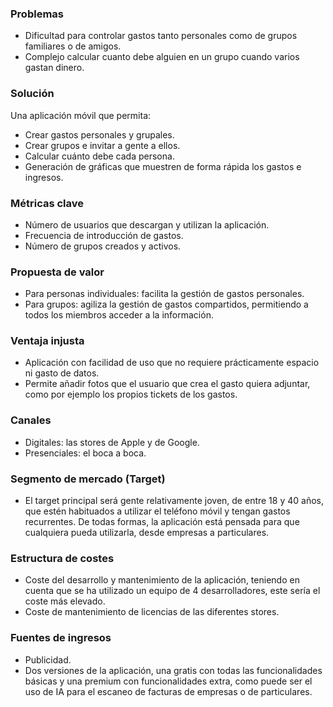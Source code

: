 ### **Problemas**
* Dificultad para controlar gastos tanto personales como de grupos familiares o de amigos.
* Complejo calcular cuanto debe alguien en un grupo cuando varios gastan dinero.

### **Solución**
Una aplicación móvil que permita:
* Crear gastos personales y grupales.
* Crear grupos e invitar a gente a ellos.
* Calcular cuánto debe cada persona.
* Generación de gráficas que muestren de forma rápida los gastos e ingresos.

### **Métricas clave**
* Número de usuarios que descargan y utilizan la aplicación.
* Frecuencia de introducción de gastos.
* Número de grupos creados y activos.

### **Propuesta de valor**
* Para personas individuales: facilita la gestión de gastos personales.
* Para grupos: agiliza la gestión de gastos compartidos, permitiendo a todos los miembros acceder a la información.

### **Ventaja injusta**
* Aplicación con facilidad de uso que no requiere prácticamente espacio ni gasto de datos.
* Permite añadir fotos que el usuario que crea el gasto quiera adjuntar, como por ejemplo los propios tickets de los gastos.

### **Canales**
* Digitales: las stores de Apple y de Google.
* Presenciales: el boca a boca.

### **Segmento de mercado (Target)**
* El target principal será gente relativamente joven, de entre 18 y 40 años, que estén habituados a utilizar el teléfono móvil y tengan gastos recurrentes. De todas formas, la aplicación está pensada para que cualquiera pueda utilizarla, desde empresas a particulares.

### **Estructura de costes**
* Coste del desarrollo y mantenimiento de la aplicación, teniendo en cuenta que se ha utilizado un equipo de 4 desarrolladores, este sería el coste más elevado.
* Coste de mantenimiento de licencias de las diferentes stores.

### **Fuentes de ingresos**
* Publicidad.
* Dos versiones de la aplicación, una gratis con todas las funcionalidades básicas y una premium con funcionalidades extra, como puede ser el uso de IA para el escaneo de facturas de empresas o de particulares.

